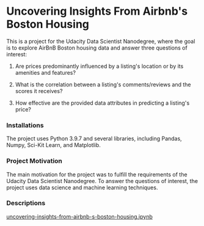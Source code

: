 # Uncovering Insights From Airbnb's Boston Housing

This is a project for the Udacity Data Scientist Nanodegree, where the goal is to explore AirBnB Boston housing data and answer three questions of interest:

1. Are prices predominantly influenced by a listing's location or by its amenities and features?

2. What is the correlation between a listing's comments/reviews and the scores it receives?

3. How effective are the provided data attributes in predicting a listing's price?

### Installations

The project uses Python 3.9.7 and several libraries, including Pandas, Numpy, Sci-Kit Learn, and Matplotlib.

### Project Motivation

The main motivation for the project was to fulfill the requirements of the Udacity Data Scientist Nanodegree. To answer the questions of interest, the project uses data science and machine learning techniques.

### Descriptions

[uncovering-insights-from-airbnb-s-boston-housing.ipynb](https://github.com/chloehuang123/uncovering_insights_from_airbnbs_boston_housing/blob/main/uncovering-insights-from-airbnb-s-boston-housing.ipynb)






